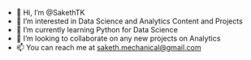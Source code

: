 - 👋 Hi, I’m @SakethTK
- 👀 I’m interested in Data Science and Analytics Content and Projects
- 🌱 I’m currently learning Python for Data Science
- 💞️ I’m looking to collaborate on any new projects on Analytics
- 📫 You can reach me at saketh.mechanical@gmail.com

<!---
SakethTK/SakethTK is a ✨ special ✨ repository because its `README.md` (this file) appears on your GitHub profile.
You can click the Preview link to take a look at your changes.
--->
